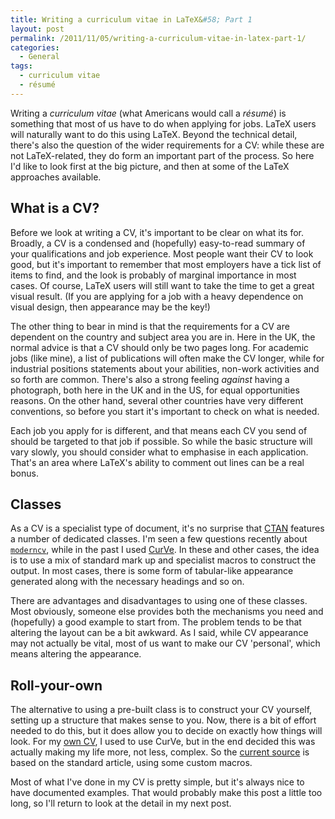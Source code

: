 ```yaml
---
title: Writing a curriculum vitae in LaTeX&#58; Part 1
layout: post
permalink: /2011/11/05/writing-a-curriculum-vitae-in-latex-part-1/
categories:
  - General
tags:
  - curriculum vitae
  - résumé
---
```

Writing a _curriculum vitae_ (what Americans would call a _résumé_) is something that most of us have to do when applying for jobs. LaTeX users will naturally want to do this using LaTeX. Beyond the technical detail, there's also the question of the wider requirements for a CV: while these are not LaTeX-related, they do form an important part of the process. So here I'd like to look first at the big picture, and then at some of the LaTeX approaches available.

## What is a CV?

Before we look at writing a CV, it's important to be clear on what its for. Broadly, a CV is a condensed and (hopefully) easy-to-read summary of your qualifications and job experience. Most people want their CV to look good, but it's important to remember that most employers have a tick list of items to find, and the look is probably of marginal importance in most cases. Of course, LaTeX users will still want to take the time to get a great visual result. (If you are applying for a job with a heavy dependence on visual design, then appearance may be the key!)

The other thing to bear in mind is that the requirements for a CV are dependent on the country and subject area you are in. Here in the UK, the normal advice is that a CV should only be two pages long. For academic jobs (like mine), a list of publications will often make the CV longer, while for industrial positions statements about your abilities, non-work activities and so forth are common. There's also a strong feeling _against_ having a photograph, both here in the UK and in the US, for equal opportunities reasons. On the other hand, several other countries have very different conventions, so before you start it's important to check on what is needed.

Each job you apply for is different, and that means each CV you send of should be targeted to that job if possible. So while the basic structure will vary slowly, you should consider what to emphasise in each application. That's an area where LaTeX's ability to comment out lines can be a real bonus.

## Classes

As a CV is a specialist type of document, it's no surprise that [CTAN](https://www.ctan.org) features a number of dedicated classes. I'm seen a few questions recently about [`moderncv`](https://ctan.org/pkg/moderncv), while in the past I used [CurVe](https://ctan.org/pkg/curve). In these and other cases, the idea is to use a mix of standard mark up and specialist macros to construct the output. In most cases, there is some form of tabular-like appearance generated along with the necessary headings and so on.

There are advantages and disadvantages to using one of these classes. Most obviously, someone else provides both the mechanisms you need and (hopefully) a good example to start from. The problem tends to be that altering the layout can be a bit awkward. As I said, while CV appearance may not actually be vital, most of us want to make our CV 'personal', which means altering the appearance.

## Roll-your-own

The alternative to using a pre-built class is to construct your CV yourself, setting up a structure that makes sense to you. Now, there is a bit of effort needed to do this, but it does allow you to decide on exactly how things will look. For my [own CV](/uploads/2011/11/cv.pdf), I used to use CurVe, but in the end decided this was actually making my life more, not less, complex. So the [current source](/uploads/2011/11/cv.tex) is based on the standard article, using some custom macros.

Most of what I've done in my CV is pretty simple, but it's always nice to have documented examples. That would probably make this post a little too long, so I'll return to look at the detail in my next post.
